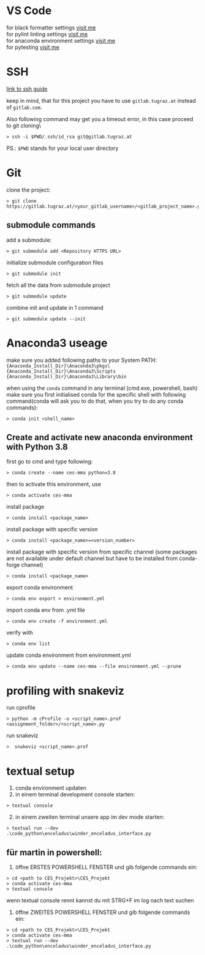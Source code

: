 # VS Code
for black formatter settings [visit me](https://marcobelo.medium.com/setting-up-python-black-on-visual-studio-code-5318eba4cd00)\
for pylint linting settings [visit me](https://code.visualstudio.com/docs/python/linting)\
for anaconda environment settings [visit me](https://code.visualstudio.com/docs/python/environments)\
for pytesting [visit me](https://code.visualstudio.com/docs/python/testing)

# SSH
[link to ssh guide](https://stackoverflow.com/questions/30202642/how-can-i-clone-a-private-gitlab-repository/50079018#50079018)

keep in mind, that for this project you have to use `gitlab.tugraz.at` instead of `gitlab.com`.

Also following command may get you a timeout error, in this case proceed to git cloning\
```console
> ssh -i $PWD/.ssh/id_rsa git@gitlab.tugraz.at
```

PS.: `$PWD` stands for your local user directory


# Git
clone the project:
```console
> git clone https://gitlab.tugraz.at/<your_gitlab_username>/<gitlab_project_name>.git
```

## submodule commands
add a submodule:
```console
> git submodule add <Repository HTTPS URL>
```

initialize submodule configuration files
```console
> git submodule init
```

fetch all the data from submodule project
```console
> git submodule update
```

combine init and update in 1 command
```console
> git submodule update --init
```

# Anaconda3 useage
make sure you added following paths to your System PATH:
```{Anaconda_Install_Dir}\Anaconda3\pkgs\```
```{Anaconda_Install_Dir}\Anaconda3\Scripts```
```{Anaconda_Install_Dir}\Anaconda3\Library\bin```

when using the `conda` command in any terminal (cmd.exe, powershell, bash) make sure you first initialised conda for the specific shell with following command(conda will ask you to do that, when you try to do any conda commands):
```console
> conda init <shell_name>
```

## Create and activate new anaconda environment with Python 3.8
first go to cmd and type following:
```console
> conda create --name ces-mma python=3.8
```
then to activate this environment, use
```console
> conda activate ces-mma
```
install package
```console
> conda install <package_name>
```
install package with specific version
```console
> conda install <package_name>=<version_number>
```
install package with specific version from specific channel (some packages are not available under default channel but have to be installed from conda-forge channel)
```console
> conda install <package_name>
```

export conda environment
```console
> conda env export > environment.yml
```
import conda env from .yml file
```console
> conda env create -f environment.yml
```
verify with 
```console
> conda env list
```
update conda environment from environment.yml
```console
> conda env update --name ces-mma --file environment.yml --prune
```

# profiling with snakeviz
run cprofile
```console
> python -m cProfile -o <script_name>.prof <assignment_folder>/<script_name>.py
```
run snakeviz
```console
>  snakeviz <script_name>.prof
```

# textual setup
1. conda environment updaten
2. in einem terminal development console starten:
```console
> textual console
```
2. in einem zweiten terminal unsere app im dev mode starten:
```console
> textual run --dev .\code_python\enceladus\winder_enceladus_interface.py
```
## für martin in powershell:
1. öffne ERSTES POWERSHELL FENSTER und gib folgende commands ein:
```console
> cd <path to CES_Projekt>\CES_Projekt
> conda activate ces-mma
> textual console
```
wenn textual console rennt kannst du mit STRG+F im log nach text suchen

1. öffne ZWEITES POWERSHELL FENSTER und gib folgende commands ein:
```console
> cd <path to CES_Projekt>\CES_Projekt
> conda activate ces-mma
> textual run --dev .\code_python\enceladus\winder_enceladus_interface.py
```